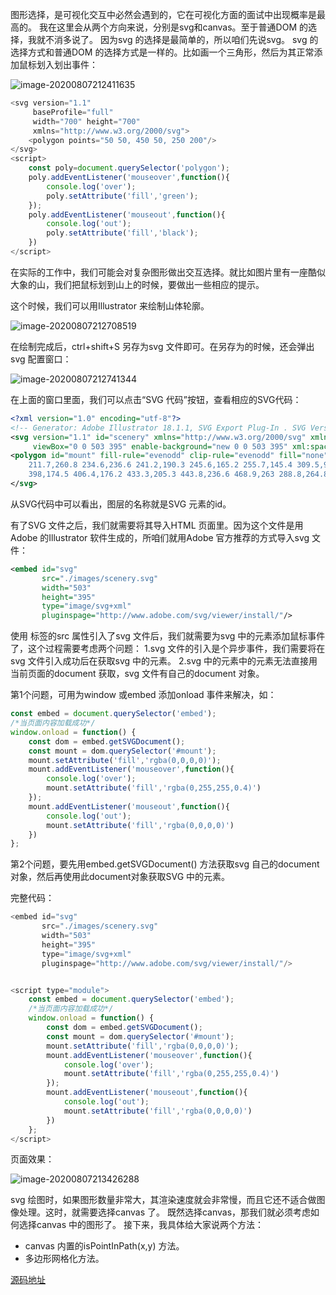 图形选择，是可视化交互中必然会遇到的，它在可视化方面的面试中出现概率是最高的。
我在这里会从两个方向来说，分别是svg和canvas。至于普通DOM 的选择，我就不消多说了。
因为svg 的选择是最简单的，所以咱们先说svg。
svg 的选择方式和普通DOM 的选择方式是一样的。比如画一个三角形，然后为其正常添加鼠标划入划出事件：

![image-20200807212411635](https://blog-st.oss-cn-beijing.aliyuncs.com/16010431118065347253693923253.png)

```javascript
<svg version="1.1"
     baseProfile="full"
     width="700" height="700"
     xmlns="http://www.w3.org/2000/svg">
    <polygon points="50 50, 450 50, 250 200"/>
</svg>
<script>
    const poly=document.querySelector('polygon');
    poly.addEventListener('mouseover',function(){
        console.log('over');
        poly.setAttribute('fill','green');
    });
    poly.addEventListener('mouseout',function(){
        console.log('out');
        poly.setAttribute('fill','black');
    })
</script>
```



在实际的工作中，我们可能会对复杂图形做出交互选择。就比如图片里有一座酷似大象的山，我们把鼠标划到山上的时候，要做出一些相应的提示。

这个时候，我们可以用Illustrator 来绘制山体轮廓。

![image-20200807212708519](https://blog-st.oss-cn-beijing.aliyuncs.com/16010431118064286478758442358.png)



在绘制完成后，ctrl+shift+S 另存为svg 文件即可。在另存为的时候，还会弹出svg 配置窗口：

![image-20200807212741344](https://blog-st.oss-cn-beijing.aliyuncs.com/16010431118069461242069616957.png)



  在上面的窗口里面，我们可以点击“SVG 代码”按钮，查看相应的SVG代码：   

```xml
<?xml version="1.0" encoding="utf-8"?>
<!-- Generator: Adobe Illustrator 18.1.1, SVG Export Plug-In . SVG Version: 6.00 Build 0)  -->
<svg version="1.1" id="scenery" xmlns="http://www.w3.org/2000/svg" xmlns:xlink="http://www.w3.org/1999/xlink" x="0px" y="0px"
     viewBox="0 0 503 395" enable-background="new 0 0 503 395" xml:space="preserve">
<polygon id="mount" fill-rule="evenodd" clip-rule="evenodd" fill="none" stroke="#080102" stroke-miterlimit="10" points="
    211.7,260.8 234.6,236.6 241.2,190.3 245.6,165.2 255.7,145.4 309.5,95.2 358.4,74.9 381.7,115.9 388.8,130.4 385.7,137.9
    398,174.5 406.4,176.2 433.3,205.3 443.8,236.6 468.9,263 288.8,264.8 294.5,239.2 276,243.6 265.9,262.6 "/>
</svg>
```



从SVG代码中可以看出，图层的名称就是SVG 元素的id。

有了SVG 文件之后，我们就需要将其导入HTML 页面里。因为这个文件是用Adobe 的Illustrator 软件生成的，所咱们就用Adobe 官方推荐的方式导入svg 文件：

```xml
<embed id="svg"
       src="./images/scenery.svg"
       width="503"
       height="395"
       type="image/svg+xml"
       pluginspage="http://www.adobe.com/svg/viewer/install/"/>
```



使用<embed> 标签的src 属性引入了svg 文件后，我们就需要为svg 中的元素添加鼠标事件了，这个过程需要考虑两个问题：
1.svg 文件的引入是个异步事件，我们需要将在svg 文件引入成功后在获取svg 中的元素。
2.svg 中的元素中的元素无法直接用当前页面的document 获取，svg 文件有自己的document 对象。

第1个问题，可用为window 或embed 添加onload 事件来解决，如：

```javascript
const embed = document.querySelector('embed');
/*当页面内容加载成功*/
window.onload = function() {
    const dom = embed.getSVGDocument();
    const mount = dom.querySelector('#mount');
    mount.setAttribute('fill','rgba(0,0,0,0)');
    mount.addEventListener('mouseover',function(){
        console.log('over');
        mount.setAttribute('fill','rgba(0,255,255,0.4)')
    });
    mount.addEventListener('mouseout',function(){
        console.log('out');
        mount.setAttribute('fill','rgba(0,0,0,0)')
    })
};
```



第2个问题，要先用embed.getSVGDocument() 方法获取svg 自己的document 对象，然后再使用此document对象获取SVG 中的元素。

完整代码：

```js
<embed id="svg"
       src="./images/scenery.svg"
       width="503"
       height="395"
       type="image/svg+xml"
       pluginspage="http://www.adobe.com/svg/viewer/install/"/>


<script type="module">
    const embed = document.querySelector('embed');
    /*当页面内容加载成功*/
    window.onload = function() {
        const dom = embed.getSVGDocument();
        const mount = dom.querySelector('#mount');
        mount.setAttribute('fill','rgba(0,0,0,0)');
        mount.addEventListener('mouseover',function(){
            console.log('over');
            mount.setAttribute('fill','rgba(0,255,255,0.4)')
        });
        mount.addEventListener('mouseout',function(){
            console.log('out');
            mount.setAttribute('fill','rgba(0,0,0,0)')
        })
    };
</script>
```



页面效果：

![image-20200807213426288](https://blog-st.oss-cn-beijing.aliyuncs.com/160104311180617659672476988453.png)



svg 绘图时，如果图形数量非常大，其渲染速度就会非常慢，而且它还不适合做图像处理。这时，就需要选择canvas 了。
既然选择canvas，那我们就必须考虑如何选择canvas 中的图形了。
接下来，我具体给大家说两个方法：
- canvas 内置的isPointInPath(x,y) 方法。
- 多边形网格化方法。

[源码地址](https://github.com/buglas/interview-01)































